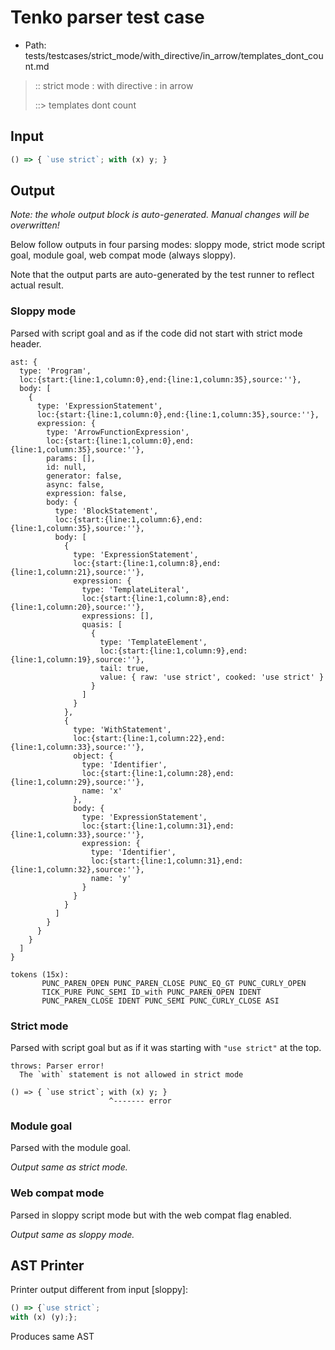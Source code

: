 # Tenko parser test case

- Path: tests/testcases/strict_mode/with_directive/in_arrow/templates_dont_count.md

> :: strict mode : with directive : in arrow
>
> ::> templates dont count

## Input

`````js
() => { `use strict`; with (x) y; }
`````

## Output

_Note: the whole output block is auto-generated. Manual changes will be overwritten!_

Below follow outputs in four parsing modes: sloppy mode, strict mode script goal, module goal, web compat mode (always sloppy).

Note that the output parts are auto-generated by the test runner to reflect actual result.

### Sloppy mode

Parsed with script goal and as if the code did not start with strict mode header.

`````
ast: {
  type: 'Program',
  loc:{start:{line:1,column:0},end:{line:1,column:35},source:''},
  body: [
    {
      type: 'ExpressionStatement',
      loc:{start:{line:1,column:0},end:{line:1,column:35},source:''},
      expression: {
        type: 'ArrowFunctionExpression',
        loc:{start:{line:1,column:0},end:{line:1,column:35},source:''},
        params: [],
        id: null,
        generator: false,
        async: false,
        expression: false,
        body: {
          type: 'BlockStatement',
          loc:{start:{line:1,column:6},end:{line:1,column:35},source:''},
          body: [
            {
              type: 'ExpressionStatement',
              loc:{start:{line:1,column:8},end:{line:1,column:21},source:''},
              expression: {
                type: 'TemplateLiteral',
                loc:{start:{line:1,column:8},end:{line:1,column:20},source:''},
                expressions: [],
                quasis: [
                  {
                    type: 'TemplateElement',
                    loc:{start:{line:1,column:9},end:{line:1,column:19},source:''},
                    tail: true,
                    value: { raw: 'use strict', cooked: 'use strict' }
                  }
                ]
              }
            },
            {
              type: 'WithStatement',
              loc:{start:{line:1,column:22},end:{line:1,column:33},source:''},
              object: {
                type: 'Identifier',
                loc:{start:{line:1,column:28},end:{line:1,column:29},source:''},
                name: 'x'
              },
              body: {
                type: 'ExpressionStatement',
                loc:{start:{line:1,column:31},end:{line:1,column:33},source:''},
                expression: {
                  type: 'Identifier',
                  loc:{start:{line:1,column:31},end:{line:1,column:32},source:''},
                  name: 'y'
                }
              }
            }
          ]
        }
      }
    }
  ]
}

tokens (15x):
       PUNC_PAREN_OPEN PUNC_PAREN_CLOSE PUNC_EQ_GT PUNC_CURLY_OPEN
       TICK_PURE PUNC_SEMI ID_with PUNC_PAREN_OPEN IDENT
       PUNC_PAREN_CLOSE IDENT PUNC_SEMI PUNC_CURLY_CLOSE ASI
`````

### Strict mode

Parsed with script goal but as if it was starting with `"use strict"` at the top.

`````
throws: Parser error!
  The `with` statement is not allowed in strict mode

() => { `use strict`; with (x) y; }
                      ^------- error
`````


### Module goal

Parsed with the module goal.

_Output same as strict mode._

### Web compat mode

Parsed in sloppy script mode but with the web compat flag enabled.

_Output same as sloppy mode._

## AST Printer

Printer output different from input [sloppy]:

````js
() => {`use strict`;
with (x) (y);};
````

Produces same AST
